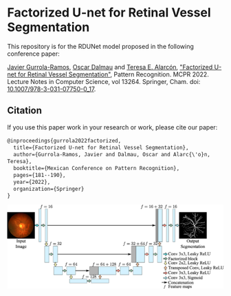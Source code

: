 # Factorized U-net for Retinal Vessel Segmentation

This repository is for the RDUNet model proposed in the following conference paper:

[Javier Gurrola-Ramos](https://scholar.google.com.mx/citations?user=NuhdwkgAAAAJ&hl=es), [Oscar Dalmau](https://scholar.google.com.mx/citations?user=5oUOG4cAAAAJ&hl=es&oi=sra) and [Teresa E. Alarcón](https://scholar.google.com.mx/citations?user=gSUClZYAAAAJ&hl=es&authuser=1), ["Factorized U-net for Retinal Vessel Segmentation"](https://link.springer.com/chapter/10.1007/978-3-031-07750-0_17), Pattern Recognition. MCPR 2022. Lecture Notes in Computer Science, vol 13264. Springer, Cham. doi: [10.1007/978-3-031-07750-0_17](https://doi.org/10.1007/978-3-031-07750-0_17).

## Citation
If you use this paper work in your research or work, please cite our paper:

```
@inproceedings{gurrola2022factorized,
  title={Factorized U-net for Retinal Vessel Segmentation},
  author={Gurrola-Ramos, Javier and Dalmau, Oscar and Alarc{\'o}n, Teresa},
  booktitle={Mexican Conference on Pattern Recognition},
  pages={181--190},
  year={2022},
  organization={Springer}
}

```
![FCU-Net](https://github.com/JavierGurrola/FCU-Net/blob/main/Figs/Model.png)
